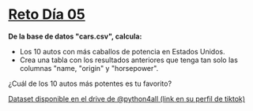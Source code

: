 # [Reto Día 05](https://www.tiktok.com/@python4all/photo/7330835188513033477?is_from_webapp=1&sender_device=pc&web_id=7318472979271566853)

**De la base de datos "cars.csv", calcula:**
 * Los 10 autos con más caballos de potencia en Estados Unidos.
 * Crea una tabla con los resultados anteriores que tenga tan solo las columnas "name, "origin" y "horsepower".

¿Cuál de los 10 autos más potentes es tu favorito?


[Dataset disponible en el drive de @python4all (link en su perfil de tiktok)](https://drive.google.com/file/d/1acOoXKUynqhQ6SmWdaEcr10p0yPHYzum/view?usp=sharing)


